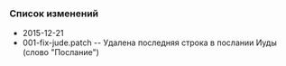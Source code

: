 ### Список изменений

* 2015-12-21
 * 001-fix-jude.patch -- Удалена последняя строка в послании Иуды (слово "Послание") 
